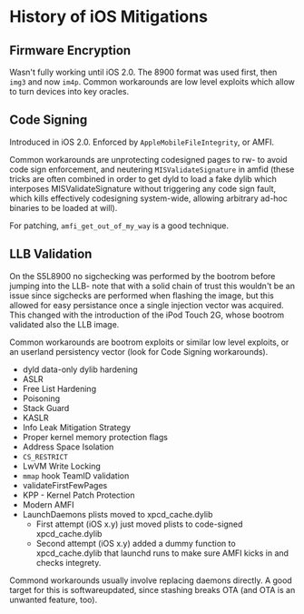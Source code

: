 # History of iOS Mitigations

## Firmware Encryption

Wasn't fully working until iOS 2.0. The 8900 format was used first, then `img3` and now `im4p`. Common
workarounds are low level exploits which allow to turn devices into key oracles.

## Code Signing

Introduced in iOS 2.0. Enforced by `AppleMobileFileIntegrity`, or AMFI.

Common workarounds are unprotecting codesigned pages to rw- to avoid code sign enforcement, and neutering
`MISValidateSignature` in amfid (these tricks are often combined in order to get dyld to load a fake dylib
which interposes MISValidateSignature without triggering any code sign fault, which kills effectively
codesigning system-wide, allowing arbitrary ad-hoc binaries to be loaded at will).

For patching, `amfi_get_out_of_my_way` is a good technique.

## LLB Validation

On the S5L8900 no sigchecking was performed by the bootrom before jumping into the LLB- note that with a
solid chain of trust this wouldn't be an issue since sigchecks are performed when flashing the image, but
this allowed for easy persistance once a single injection vector was acquired. This changed with the
introduction of the iPod Touch 2G, whose bootrom validated also the LLB image.

Common workarounds are bootrom exploits or similar low level exploits, or an userland persistency vector
(look for Code Signing workarounds).

* dyld data-only dylib hardening
* ASLR
* Free List Hardening
* Poisoning
* Stack Guard
* KASLR
* Info Leak Mitigation Strategy
* Proper kernel memory protection flags
* Address Space Isolation
* `CS_RESTRICT`
* LwVM Write Locking
* `mmap` hook TeamID validation
* validateFirstFewPages
* KPP - Kernel Patch Protection
* Modern AMFI
* LaunchDaemons plists moved to xpcd_cache.dylib
  * First attempt (iOS x.y) just moved plists to code-signed xpcd_cache.dylib
  * Second attempt (iOS x.y) added a dummy function to xpcd_cache.dylib that launchd runs to make sure
    AMFI kicks in and checks integrety.

Commond workarounds usually involve replacing daemons directly. A good target for this is softwareupdated,
since stashing breaks OTA (and OTA is an unwanted feature, too).
